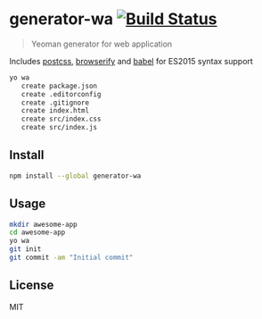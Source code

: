 # generator-wa [![Build Status][travis-image]][travis-url]

> Yeoman generator for web application

Includes [postcss][postcss], [browserify][browserify] and [babel][babelify] for ES2015 syntax support

```sh
yo wa
   create package.json
   create .editorconfig
   create .gitignore
   create index.html
   create src/index.css
   create src/index.js
```

## Install

```sh
npm install --global generator-wa
```

## Usage

```sh
mkdir awesome-app
cd awesome-app
yo wa
git init
git commit -am "Initial commit"
```

## License

MIT

[travis-url]: https://travis-ci.org/andrepolischuk/generator-wa
[travis-image]: https://travis-ci.org/andrepolischuk/generator-wa.svg?branch=master

[browserify]: https://github.com/substack/node-browserify
[babelify]: https://github.com/babel/babelify
[postcss]: https://github.com/postcss/postcss
